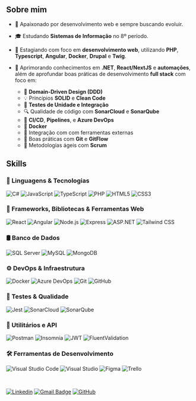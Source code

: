 ## Sobre mim

- 🔹 Apaixonado por desenvolvimento web e sempre buscando evoluir.
- 🎓 Estudando **Sistemas de Informação** no 8º período.
- 💼 Estagiando com foco em **desenvolvimento web**, utilizando **PHP**, **Typescript**, **Angular**, **Docker**, **Drupal** e **Twig**.
- 🌱 Aprimorando conhecimentos em **.NET**, **React/NextJS** e **automações**, além de aprofundar boas práticas de desenvolvimento **full stack** com foco em:

  - 🧩 **Domain-Driven Design (DDD)**  
  - 💡 Princípios **SOLID** e **Clean Code**  
  - 🧪 **Testes de Unidade e Integração**  
  - 🔍 Qualidade de código com **SonarCloud** e **SonarQube**  
  - 🚀 **CI/CD**, **Pipelines**, e **Azure DevOps**  
  - 🐳 **Docker**  
  - 🧠 Integração com com ferramentas externas    
  - 🔁 Boas práticas com **Git** e **GitFlow**  
  - 📅 Metodologias ágeis com **Scrum**

## Skills

### 🧠 Linguagens & Tecnologias

![C#](https://img.shields.io/badge/-C%23-333333?style=flat&logo=csharp&logoColor=239120)
![JavaScript](https://img.shields.io/badge/-JavaScript-333333?style=flat&logo=javascript)
![TypeScript](https://img.shields.io/badge/-TypeScript-333333?style=flat&logo=typescript&logoColor=3178C6)
![PHP](https://img.shields.io/badge/-PHP-333333?style=flat&logo=php&logoColor=777BB4)
![HTML5](https://img.shields.io/badge/-HTML5-333333?style=flat&logo=html5)
![CSS3](https://img.shields.io/badge/-CSS3-333333?style=flat&logo=css3&logoColor=1572B6)

### 🧰 Frameworks, Bibliotecas & Ferramentas Web

![React](https://img.shields.io/badge/-React-333333?style=flat&logo=react)
![Angular](https://img.shields.io/badge/-Angular-333333?style=flat&logo=angular&logoColor=DD0031)
![Node.js](https://img.shields.io/badge/-Node.js-333333?style=flat&logo=node.js)
![Express](https://img.shields.io/badge/-Express.js-333333?style=flat&logo=express&logoColor=white)
![ASP.NET](https://img.shields.io/badge/-ASP.NET-333333?style=flat&logo=.net&logoColor=5C2D91)
![Tailwind CSS](https://img.shields.io/badge/-Tailwind%20CSS-333333?style=flat&logo=tailwindcss)

### 🛢️ Banco de Dados

![SQL Server](https://img.shields.io/badge/-SQL%20Server-333333?style=flat&logo=microsoftsqlserver&logoColor=CC2927)
![MySQL](https://img.shields.io/badge/-MySQL-333333?style=flat&logo=mysql)
![MongoDB](https://img.shields.io/badge/-MongoDB-333333?style=flat&logo=mongodb)

### ⚙️ DevOps & Infraestrutura

![Docker](https://img.shields.io/badge/-Docker-333333?style=flat&logo=docker)
![Azure DevOps](https://img.shields.io/badge/-Azure%20DevOps-333333?style=flat&logo=azuredevops&logoColor=0078D7)
![Git](https://img.shields.io/badge/-Git-333333?style=flat&logo=git)
![GitHub](https://img.shields.io/badge/-GitHub-333333?style=flat&logo=github)

### 🧪 Testes & Qualidade

![Jest](https://img.shields.io/badge/-Jest-333333?style=flat&logo=jest)
![SonarCloud](https://img.shields.io/badge/-SonarCloud-333333?style=flat&logo=sonarcloud)
![SonarQube](https://img.shields.io/badge/-SonarQube-333333?style=flat&logo=sonarqube)

### 🔧 Utilitários e API

![Postman](https://img.shields.io/badge/-Postman-333333?style=flat&logo=postman)
![Insomnia](https://img.shields.io/badge/-Insomnia-333333?style=flat&logo=insomnia)
![JWT](https://img.shields.io/badge/-JWT-333333?style=flat&logo=jsonwebtokens)
![FluentValidation](https://img.shields.io/badge/-FluentValidation-333333?style=flat&logo=.net&logoColor=white)

### 🛠️ Ferramentas de Desenvolvimento

![Visual Studio Code](https://img.shields.io/badge/-VS%20Code-333333?style=flat&logo=visual-studio-code&logoColor=007ACC)
![Visual Studio](https://img.shields.io/badge/-Visual%20Studio-333333?style=flat&logo=visualstudio&logoColor=5C2D91)
![Figma](https://img.shields.io/badge/-Figma-333333?style=flat&logo=figma)
![Trello](https://img.shields.io/badge/-Trello-333333?style=flat&logo=trello&logoColor=007ACC)

<br/>


[![Linkedin](https://img.shields.io/badge/-LinkedIn-blue?style=flat-square&logo=Linkedin&logoColor=white&link=https://www.linkedin.com/in/pedro-lucas-41a838241/)](https://www.linkedin.com/in/pedro-lucas-41a838241/)
[![Gmail Badge](https://img.shields.io/badge/-Email-006bed?style=flat-square&logo=Gmail&logoColor=white&link=mailto:pedrolucas122737@@gmail.com)](mailto:pedrolucas122737@@gmail.com)
[![GitHub](https://img.shields.io/github/followers/Pedro-L-Lopes?label=follow&style=social)]([https://github.com/seu-usuario](https://github.com/Pedro-L-Lopes))

